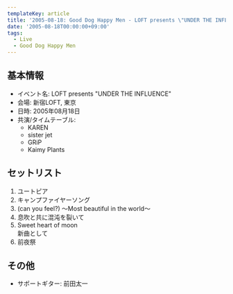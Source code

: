 ```yaml
---
templateKey: article
title: '2005-08-18: Good Dog Happy Men - LOFT presents \"UNDER THE INFLUENCE\" at 新宿LOFT'
date: '2005-08-18T00:00:00+09:00'
tags:
  - Live
  - Good Dog Happy Men
---
```

## 基本情報

* イベント名: LOFT presents "UNDER THE INFLUENCE"
* 会場: 新宿LOFT, 東京
* 日時: 2005年08月18日
* 共演/タイムテーブル:
  * KAREN
  * sister jet
  * GRiP
  * Kaimy Plants

## セットリスト

1. ユートピア
1. キャンプファイヤーソング
1. (can you feel?) ～Most beautiful in the world～
1. 息吹と共に混沌を裂いて
1. Sweet heart of moon<br>
   新曲として
1. 前夜祭 

## その他

* サポートギター: 前田太一
